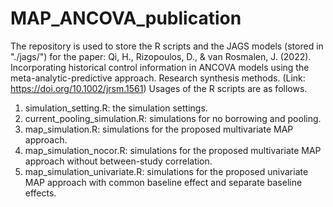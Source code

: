 # MAP_ANCOVA_publication
 
The repository is used to store the R scripts and the JAGS models (stored in "./jags/") for the paper: Qi, H., Rizopoulos, D., & van Rosmalen, J. (2022). Incorporating historical control information in ANCOVA models using the meta-analytic-predictive approach. Research synthesis methods. (Link: https://doi.org/10.1002/jrsm.1561) Usages of the R scripts are as follows.

1. simulation_setting.R: the simulation settings. 
2. current_pooling_simulation.R: simulations for no borrowing and pooling.
3. map_simulation.R: simulations for the proposed multivariate MAP approach.
4. map_simulation_nocor.R: simulations for the proposed multivariate MAP approach without between-study correlation.
5. map_simulation_univariate.R: simulations for the proposed univariate MAP approach with common baseline effect and separate baseline effects.
